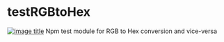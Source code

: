 # testRGBtoHex
[![image title](https://github.com/Kypsis/testRGBtoHex)](https://img.shields.io/badge/npm-v1.0.0-blue.svg)
Npm test module for RGB to Hex conversion and vice-versa

